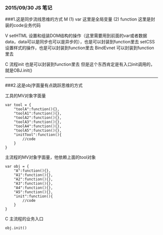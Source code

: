 ### 2015/09/30 JS 笔记
###1.这是同步流线思维的方式
M
(1) var 这里是全局变量
(2) function 这里是封装的code业务代码

V
setHTML 设置和组装DOM结构的操作（这里需要用到前面的var或者数据data，data可以是同步也可以是异步的），也是可以封装到function里去
setCSS 设置样式的操作，也是可以封装到function里去
BindEvnet 可以封装到function里去

C
流程init 也是可以封装到function里去
但是这个东西肯定是有入口init调用的，就是OBJ.init()


-----------------------------------------------

###2.这是obj字面量有点跳跃思维的方式

工具的MV对象字面量
```
var tool = {
	"toolA":function(){},
	"toolA1":function(){},
	"toolA2":function(){},
	"toolA3":function(){},
	"toolA4":function(){},
	"toolA5":function(){},
	"initTool":function(){
		//code 
	}
}
```
主流程的MV对象字面量，他依赖上面的tool对象
```
var obj = {
	"A":function(){},
	"A1":function(){},
	"A2":function(){},
	"A3":function(){},
	"A4":function(){},
	"A5":function(){},
	"init":function(){
		//code 
	}
}
```
C
主流程的业务入口
```
obj.init()
```
